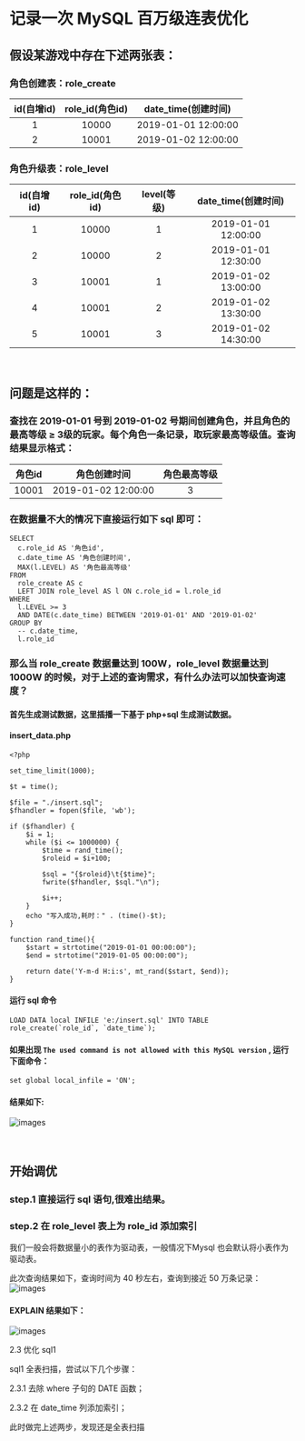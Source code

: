 # 记录一次 MySQL 百万级连表优化​

## 假设某游戏中存在下述两张表：

### 角色创建表：role_create

| id(自增id) | role_id(角色id) | date_time(创建时间) |
| :-------: | :-------------: | :----------------: |
| 1 | 10000 | 2019-01-01 12:00:00 |
| 2 | 10001 | 2019-01-02 12:00:00 |

### 角色升级表：role_level

| id(自增id) | role_id(角色id) | level(等级) | date_time(创建时间) |
| :-------: | :-------------: | :--------: | :---: |
| 1 | 10000 | 1 | 2019-01-01 12:00:00 |
| 2 | 10000 | 2 | 2019-01-01 12:30:00 |
| 3 | 10001 | 1 | 2019-01-02 13:00:00 |
| 4 | 10001 | 2 | 2019-01-02 13:30:00 |
| 5 | 10001 | 3 | 2019-01-02 14:30:00 |

&emsp;

## 问题是这样的：
### 查找在 2019-01-01 号到 2019-01-02 号期间创建角色，并且角色的最高等级 ≥ 3级的玩家。每个角色一条记录，取玩家最高等级值。查询结果显示格式：

| 角色id | 角色创建时间 | 角色最高等级
| :---: | :---: | :---: |
| 10001 | 2019-01-02 12:00:00 | 3

### 在数据量不大的情况下直接运行如下 sql 即可：
```
SELECT 
  c.role_id AS '角色id',
  c.date_time AS '角色创建时间',
  MAX(l.LEVEL) AS '角色最高等级'
FROM
  role_create AS c
  LEFT JOIN role_level AS l ON c.role_id = l.role_id
WHERE
  l.LEVEL >= 3
  AND DATE(c.date_time) BETWEEN '2019-01-01' AND '2019-01-02'
GROUP BY
  -- c.date_time,
  l.role_id
```

### 那么当 role_create 数据量达到 100W，role_level 数据量达到 1000W 的时候，对于上述的查询需求，有什么办法可以加快查询速度？

#### 首先生成测试数据，这里插播一下基于 php+sql 生成测试数据。
#### insert_data.php
```
<?php

set_time_limit(1000);

$t = time();

$file = "./insert.sql";
$fhandler = fopen($file, 'wb');

if ($fhandler) {
	$i = 1;
	while ($i <= 1000000) {
		$time = rand_time();
		$roleid = $i+100;

		$sql = "{$roleid}\t{$time}";
    	fwrite($fhandler, $sql."\n");

		$i++;
	}
	echo "写入成功,耗时：" . (time()-$t);
}

function rand_time(){
	$start = strtotime("2019-01-01 00:00:00");
	$end = strtotime("2019-01-05 00:00:00");

	return date('Y-m-d H:i:s', mt_rand($start, $end));
}
```
#### 运行 sql 命令
```
LOAD DATA local INFILE 'e:/insert.sql' INTO TABLE role_create(`role_id`, `date_time`);
```
#### 如果出现 `The used command is not allowed with this MySQL version` , 运行下面命令：
```
set global local_infile = 'ON';
```
#### 结果如下:
![images](https://github.com/TomatoZ7/notes-of-tz/blob/master/images/sql_optimize_count.jpg)

&emsp;

## 开始调优
### step.1 直接运行 sql 语句,很难出结果。

### step.2 在 role_level 表上为 role_id 添加索引
我们一般会将数据量小的表作为驱动表，一般情况下Mysql 也会默认将小表作为驱动表。

此次查询结果如下，查询时间为 40 秒左右，查询到接近 50 万条记录：
![images](https://github.com/TomatoZ7/notes-of-tz/blob/master/images/sql_optimize_step_one.jpg)

#### EXPLAIN 结果如下：
![images](https://github.com/TomatoZ7/notes-of-tz/blob/master/images/sql_optimize_step_one_explain.jpg)


2.3 优化 sql1

sql1 全表扫描，尝试以下几个步骤：

2.3.1 去除 where 子句的 DATE 函数；

2.3.2 在 date_time 列添加索引；


此时做完上述两步，发现还是全表扫描